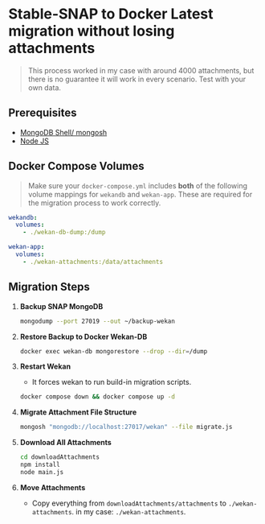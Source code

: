 # Stable-SNAP to Docker Latest migration without losing attachments
> This process worked in my case with around 4000 attachments, but there is no guarantee it will work in every scenario. Test with your own data.
## Prerequisites

- [MongoDB Shell/ mongosh](https://www.mongodb.com/docs/mongodb-shell/)
- [Node JS](https://nodejs.org/en)

## Docker Compose Volumes
> Make sure your `docker-compose.yml` includes **both** of the following volume mappings for `wekandb` and `wekan-app`. These are required for the migration process to work correctly.
```yaml
wekandb:
  volumes:
    - ./wekan-db-dump:/dump

wekan-app:
  volumes:
    - ./wekan-attachments:/data/attachments
```

## Migration Steps

1. **Backup SNAP MongoDB**
   ```sh
   mongodump --port 27019 --out ~/backup-wekan
   ```

2. **Restore Backup to Docker Wekan-DB**
   ```sh
   docker exec wekan-db mongorestore --drop --dir=/dump
   ```

3. **Restart Wekan**
   - It forces wekan to run build-in migration scripts.
   ```sh
   docker compose down && docker compose up -d
   ```

4. **Migrate Attachment File Structure**
   ```sh
   mongosh "mongodb://localhost:27017/wekan" --file migrate.js
   ```

5. **Download All Attachments**
   ```sh
   cd downloadAttachments
   npm install
   node main.js
   ```

6. **Move Attachments**
   - Copy everything from `downloadAttachments/attachments` to `./wekan-attachments`.   in my case: `./wekan-attachments`.
